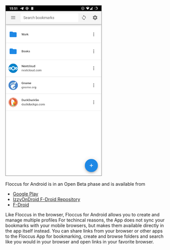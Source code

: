 <img src="screen_android.png" class="float-md-right" style="width: 300px; border: 1px solid grey;" />

Floccus for Android is in an Open Beta phase and is available from

- [Google Play](https://play.google.com/store/apps/details?id=org.handmadeideas.floccus)
- [IzzyOnDroid F-Droid Repository](https://apt.izzysoft.de/fdroid/)
- [F-Droid](https://f-droid.org/en/packages/org.handmadeideas.floccus/)

Like Floccus in the browser, Floccus for Android allows you to create and manage multiple profiles
For techincal reasons, the App does not sync your bookmarks with your mobile browsers,
but makes them available directly in the app itself instead.
You can share links from your browser or other apps to the Floccus App for bookmarking, create and browse folders and search like you
would in your browser and open links in your favorite browser.



